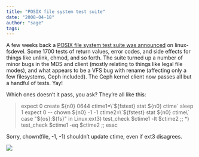 ```yaml
---
title: "POSIX file system test suite"
date: "2008-04-18"
author: "sage"
tags: 
---
```


A few weeks back a [POSIX file system test suite was announced](http://marc.info/?l=linux-fsdevel&m=120717468905606&w=2) on linux-fsdevel. Some 1700 tests of return values, error codes, and side effects for things like unlink, chmod, and so forth. The suite turned up a number of minor bugs in the MDS and client (mostly relating to things like legal file modes), and what appears to be a VFS bug with rename (affecting only a few filesystems, Ceph included). The Ceph kernel client now passes all but a handful of tests. Yay!

Which ones doesn’t it pass, you ask? They’re all like this:

> expect 0 create ${n0} 0644
> ctime1=\`${fstest} stat ${n0} ctime\`
> sleep 1
> expect 0 -- chown ${n0} -1 -1
> ctime2=\`${fstest} stat ${n0} ctime\`
> case "${os}:${fs}" in
> Linux:ext3)
>         test\_check $ctime1 -lt $ctime2
>         ;;
> \*)
>         test\_check $ctime1 -eq $ctime2
>         ;;
> esac

Sorry, chown(file, -1, -1) shouldn’t update ctime, even if ext3 disagrees.

![](http://track.hubspot.com/__ptq.gif?a=268973&k=14&bu=http://ceph.com&r=http://ceph.com/dev-notes/posix-file-system-test-suite/&bvt=rss&p=wordpress)
